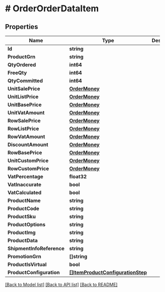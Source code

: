 # # OrderOrderDataItem


## Properties 


Name | Type | Description | Notes
------------ | ------------- | ------------- | -------------
**Id**| **string** |   | [optional]
**ProductGrn**| **string** |   | [optional]
**QtyOrdered**| **int64** |   | [optional]
**FreeQty**| **int64** |   | [optional]
**QtyCommitted**| **int64** |   | [optional]
**UnitSalePrice**| [**OrderMoney**](OrderMoney.md) |   | [optional]
**UnitListPrice**| [**OrderMoney**](OrderMoney.md) |   | [optional]
**UnitBasePrice**| [**OrderMoney**](OrderMoney.md) |   | [optional]
**UnitVatAmount**| [**OrderMoney**](OrderMoney.md) |   | [optional]
**RowSalePrice**| [**OrderMoney**](OrderMoney.md) |   | [optional]
**RowListPrice**| [**OrderMoney**](OrderMoney.md) |   | [optional]
**RowVatAmount**| [**OrderMoney**](OrderMoney.md) |   | [optional]
**DiscountAmount**| [**OrderMoney**](OrderMoney.md) |   | [optional]
**RowBasePrice**| [**OrderMoney**](OrderMoney.md) |   | [optional]
**UnitCustomPrice**| [**OrderMoney**](OrderMoney.md) |   | [optional]
**RowCustomPrice**| [**OrderMoney**](OrderMoney.md) |   | [optional]
**VatPercentage**| **float32** |   | [optional]
**VatInaccurate**| **bool** |   | [optional]
**VatCalculated**| **bool** |   | [optional]
**ProductName**| **string** |   | [optional]
**ProductCode**| **string** |   | [optional]
**ProductSku**| **string** |   | [optional]
**ProductOptions**| **string** |   | [optional]
**ProductImg**| **string** |   | [optional]
**ProductData**| **string** |   | [optional]
**ShipmentInfoReference**| **string** |   | [optional]
**PromotionGrn**| **[]string** |   | [optional]
**ProductIsVirtual**| **bool** |   | [optional]
**ProductConfiguration**| [**[]ItemProductConfigurationStep**](ItemProductConfigurationStep.md) |   | [optional]


[[Back to Model list]](../../README.md#models) [[Back to API list]](../../README.md#endpoints) [[Back to README]](../../README.md)


